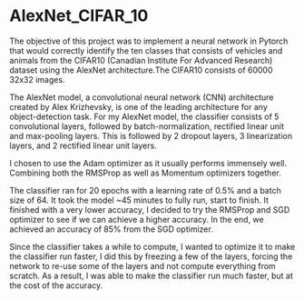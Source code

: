 # AlexNet_CIFAR_10

The objective of this project was to implement a neural network in Pytorch that
would correctly identify the ten classes that consists of vehicles and animals
from the CIFAR10 (Canadian Institute For Advanced Research) 
dataset using the AlexNet architecture.The CIFAR10 consists of 60000 32x32 
images.

The AlexNet model, a convolutional neural network (CNN) architecture created by
Alex Krizhevsky, is one of the leading architecture for any object-detection task.
For my AlexNet model, the classifier consists of 5 convolutional layers, followed by 
batch-normalization, rectified linear unit and max-pooling layers. This is followed
by 2 dropout layers, 3 linearization layers, and 2 rectified linear unit layers.

I chosen to use the Adam optimizer as it usually performs immensely well. Combining 
both the RMSProp as well as Momentum optimizers together. 

The classifier ran for 20 epochs with a learning rate of 0.5% and a batch size of 64.
It took the model ~45 minutes to fully run, start to finish. It finished with a
very lower accuracy, I decided to try the RMSProp and SGD optimizer to see if we
can achieve a higher accuracy. In the end, we achieved an accuracy of 85% from 
the SGD optimizer.

Since the classifier takes a while to compute, I wanted to optimize it to make the
classifier run faster, I did this by freezing a few of the layers, forcing the 
network to re-use some of the layers and not compute everything from scratch. 
As a result, I was able to make the classifier run much faster, but at the cost
of the accuracy. 



